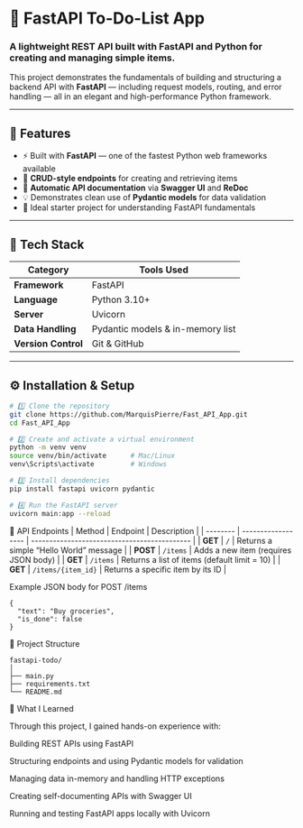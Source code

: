 # 🧠 FastAPI To-Do-List App

### A lightweight REST API built with **FastAPI** and **Python** for creating and managing simple items.

This project demonstrates the fundamentals of building and structuring a backend API with **FastAPI** — including request models, routing, and error handling — all in an elegant and high-performance Python framework.

---

## 🚀 Features
- ⚡ Built with **FastAPI** — one of the fastest Python web frameworks available  
- 🧱 **CRUD-style endpoints** for creating and retrieving items  
- 🧾 **Automatic API documentation** via **Swagger UI** and **ReDoc**  
- 💡 Demonstrates clean use of **Pydantic models** for data validation  
- 🧠 Ideal starter project for understanding FastAPI fundamentals

---

## 🧰 Tech Stack

| Category | Tools Used |
|-----------|------------|
| **Framework** | FastAPI |
| **Language** | Python 3.10+ |
| **Server** | Uvicorn |
| **Data Handling** | Pydantic models & in-memory list |
| **Version Control** | Git & GitHub |


---

## ⚙️ Installation & Setup

```bash
# 1️⃣ Clone the repository
git clone https://github.com/MarquisPierre/Fast_API_App.git
cd Fast_API_App

# 2️⃣ Create and activate a virtual environment
python -m venv venv
source venv/bin/activate      # Mac/Linux
venv\Scripts\activate         # Windows

# 3️⃣ Install dependencies
pip install fastapi uvicorn pydantic

# 4️⃣ Run the FastAPI server
uvicorn main:app --reload
```
📡 API Endpoints
| Method   | Endpoint           | Description                                  |
| -------- | ------------------ | -------------------------------------------- |
| **GET**  | `/`                | Returns a simple “Hello World” message       |
| **POST** | `/items`           | Adds a new item (requires JSON body)         |
| **GET**  | `/items`           | Returns a list of items (default limit = 10) |
| **GET**  | `/items/{item_id}` | Returns a specific item by its ID            |

Example JSON body for POST /items
```
{
  "text": "Buy groceries",
  "is_done": false
}

```

📁 Project Structure


```
fastapi-todo/
│
├── main.py
├── requirements.txt
└── README.md
```
🧠 What I Learned

Through this project, I gained hands-on experience with:

Building REST APIs using FastAPI

Structuring endpoints and using Pydantic models for validation

Managing data in-memory and handling HTTP exceptions

Creating self-documenting APIs with Swagger UI

Running and testing FastAPI apps locally with Uvicorn



